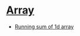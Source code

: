 # [Array](https://leetcode.com/tag/array/)
-   [Running sum of 1d array](https://leetcode.com/problems/running-sum-of-1d-array/)
